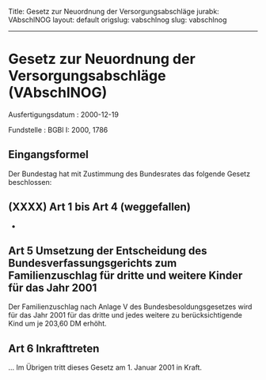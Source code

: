 Title: Gesetz zur Neuordnung der Versorgungsabschläge
jurabk: VAbschlNOG
layout: default
origslug: vabschlnog
slug: vabschlnog

---

# Gesetz zur Neuordnung der Versorgungsabschläge (VAbschlNOG)

Ausfertigungsdatum
:   2000-12-19

Fundstelle
:   BGBl I: 2000, 1786



## Eingangsformel

Der Bundestag hat mit Zustimmung des Bundesrates das folgende Gesetz
beschlossen:


## (XXXX) Art 1 bis Art 4 (weggefallen)

-


## Art 5 Umsetzung der Entscheidung des Bundesverfassungsgerichts zum Familienzuschlag für dritte und weitere Kinder für das Jahr 2001

Der Familienzuschlag nach Anlage V des Bundesbesoldungsgesetzes wird
für das Jahr 2001 für das dritte und jedes weitere zu
berücksichtigende Kind um je 203,60 DM erhöht.


## Art 6 Inkrafttreten

... Im Übrigen tritt dieses Gesetz am 1. Januar 2001 in Kraft.


